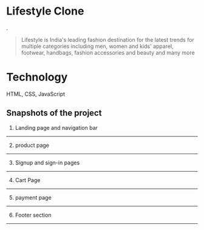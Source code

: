 
 <h1>Lifestyle Clone</h1>
.
<br>

>  Lifestyle is India's leading fashion destination for the latest
   trends for multiple categories including men, women and kids'
  apparel, footwear, handbags, fashion accessories and beauty and many more

  
# Technology

HTML, CSS, JavaScript

## Snapshots of the project

1. Landing page and navigation bar


*******************************************************************************

2. product page


*******************************************************************************

3. Signup and sign-in pages
    


*******************************************************************************

4. Cart Page
    

*******************************************************************************

5. payment page
   

***********************************************************************

6. Footer section


***********************************************************************









